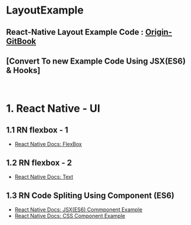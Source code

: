 LayoutExample
===
React-Native Layout Example Code : [Origin-GitBook](https://g6ling.gitbooks.io/react-native-tutorial-korean/1-3ko.html)
---
[Convert To new Example Code Using JSX(ES6) & Hooks]
---
<br>


# 1. React Native - UI
## 1.1 RN flexbox - 1
+ [React Native Docs: FlexBox](https://reactnative.dev/docs/flexbox#__docusaurus)


## 1.2 RN flexbox - 2
+ [React Native Docs: Text](https://reactnative.dev/docs/text.html#style)

## 1.3 RN Code Spliting Using Component (ES6)
+ [React Native Docs: JSX(ES6) Commponent Example ](https://codeburst.io/4-four-ways-to-style-react-components-ac6f323da822)
+ [React Native Docs: CSS Component Example](https://codeburst.io/4-four-ways-to-style-react-components-ac6f323da822)
